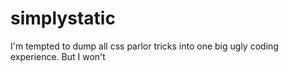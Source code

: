 # simplystatic
I'm tempted to dump all css parlor tricks into one big ugly coding experience. But I won't
